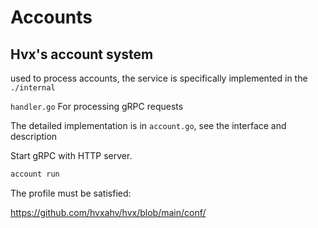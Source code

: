 # Accounts
## Hvx's account system

used to process accounts, the service is specifically implemented in the `./internal `

`handler.go` For processing gRPC requests

The detailed implementation is in `account.go`, see the interface and description

Start gRPC with HTTP server.

```bash
account run
```
The profile must be satisfied:

https://github.com/hvxahv/hvx/blob/main/conf/

